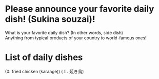 # Please announce your favorite daily dish! (Sukina souzai)!
What is your favorite daily dish? (In other words, side dish)  
Anything from typical products of your country to world-famous ones!

# List of daily dishes
(0. fried chicken (karaage))
(１. 焼き鳥)
